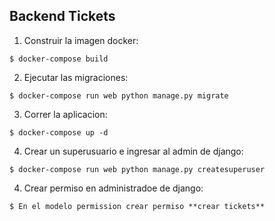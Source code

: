 ## Backend Tickets

1. Construir la imagen docker:

```
$ docker-compose build
```

2. Ejecutar las migraciones:

```
$ docker-compose run web python manage.py migrate
```

3. Correr la aplicacion:

```
$ docker-compose up -d
```

4.  Crear un superusuario e ingresar al admin de django:

```
$ docker-compose run web python manage.py createsuperuser
```

4.  Crear permiso en administradoe de django:

```
$ En el modelo permission crear permiso **crear tickets**
```



